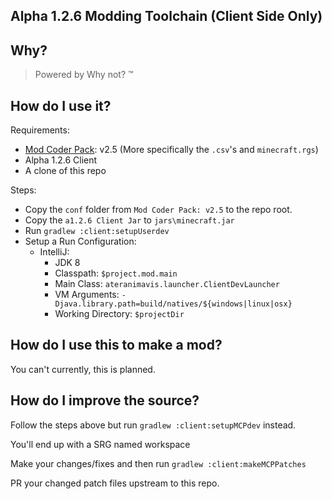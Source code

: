 Alpha 1.2.6 Modding Toolchain (Client Side Only)
---

## Why?

> Powered by Why not? &trade;

## How do I use it?

Requirements:
  - [Mod Coder Pack](https://minecraft.fandom.com/wiki/Programs_and_editors/Mod_Coder_Pack): v2.5 (More specifically the `.csv`'s and `minecraft.rgs`)
  - Alpha 1.2.6 Client
  - A clone of this repo

Steps:
  - Copy the `conf` folder from `Mod Coder Pack: v2.5` to the repo root.
  - Copy the `a1.2.6 Client Jar` to `jars\minecraft.jar`
  - Run `gradlew :client:setupUserdev`
  - Setup a Run Configuration:
    - IntelliJ:
      - JDK 8
      - Classpath: `$project.mod.main`
      - Main Class: `ateranimavis.launcher.ClientDevLauncher`
      - VM Arguments: `-Djava.library.path=build/natives/${windows|linux|osx}`
      - Working Directory: `$projectDir`
    
## How do I use this to make a mod?

You can't currently, this is planned.

## How do I improve the source?

Follow the steps above but run `gradlew :client:setupMCPdev` instead.

You'll end up with a SRG named workspace

Make your changes/fixes and then run `gradlew :client:makeMCPPatches`

PR your changed patch files upstream to this repo.